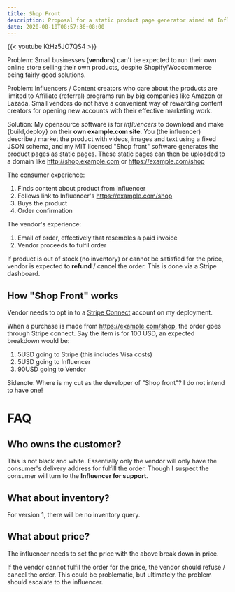```yaml
---
title: Shop Front
description: Proposal for a static product page generator aimed at Influencers and small business vendors without online presences
date: 2020-08-10T08:57:36+08:00
---
```


{{< youtube KtHz5JO7QS4 >}}

Problem: Small businesses (**vendors**) can't be expected to run their own online
store selling their own products, despite Shopify/Woocommerce being fairly good
solutions.

Problem: Influencers / Content creators who care about the products are limited
to Affiliate (referral) programs run by big companies like Amazon or Lazada.
Small vendors do not have a convenient way of rewarding content creators for
opening new accounts with their effective marketing work.

Solution: My opensource software is for _influencers_ to download and make
{build,deploy} on their **own example.com site**. You (the influencer) describe
/ market the product with videos, images and text using a fixed JSON schema,
and my MIT licensed "Shop front" software generates the product pages as static
pages.  These static pages can then be uploaded to a domain like
http://shop.example.com or https://example.com/shop

The consumer experience:

1. Finds content about product from Influencer
2. Follows link to Influencer's https://example.com/shop
3. Buys the product
4. Order confirmation

The vendor's experience:

1. Email of order, effectively that resembles a paid invoice
2. Vendor proceeds to fulfil order

If product is out of stock (no inventory) or cannot be satisfied for the price,
vendor is expected to **refund** / cancel the order. This is done via a Stripe
dashboard.

## How "Shop Front" works

Vendor needs to opt in to a [Stripe Connect](https://stripe.com/en-sg/connect)
account on my deployment.

When a purchase is made from https://example.com/shop, the order goes through
Stripe connect. Say the item is for 100 USD, an expected breakdown would be:

1. 5USD going to Stripe (this includes Visa costs)
2. 5USD going to Influencer
3. 90USD going to Vendor

Sidenote: Where is my cut as the developer of "Shop front"? I do not intend to have one!

# FAQ

## Who owns the customer?

This is not black and white. Essentially only the vendor will only have the
consumer's delivery address for fulfill the order. Though I suspect the
consumer will turn to the **Influencer for support**.

## What about inventory?

For version 1, there will be no inventory query.

## What about price?

The influencer needs to set the price with the above break down in price.

If the vendor cannot fulfil the order for the price, the vendor should refuse /
cancel the order. This could be problematic, but ultimately the problem should
escalate to the influencer.
